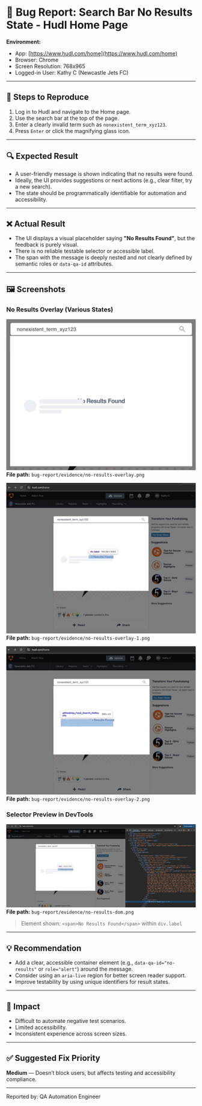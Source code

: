 # 🐞 Bug Report: Search Bar No Results State - Hudl Home Page

**Environment:**
- App: [https://www.hudl.com/home](https://www.hudl.com/home)
- Browser: Chrome
- Screen Resolution: 768x965
- Logged-in User: Kathy C (Newcastle Jets FC)

---

## 🧪 Steps to Reproduce
1. Log in to Hudl and navigate to the Home page.
2. Use the search bar at the top of the page.
3. Enter a clearly invalid term such as `nonexistent_term_xyz123`.
4. Press `Enter` or click the magnifying glass icon.

---

## 🔍 Expected Result
- A user-friendly message is shown indicating that no results were found.
- Ideally, the UI provides suggestions or next actions (e.g., clear filter, try a new search).
- The state should be programmatically identifiable for automation and accessibility.

---

## ❌ Actual Result
- The UI displays a visual placeholder saying **"No Results Found"**, but the feedback is purely visual.
- There is no reliable testable selector or accessible label.
- The span with the message is deeply nested and not clearly defined by semantic roles or `data-qa-id` attributes.

---

## 🖼️ Screenshots
### No Results Overlay (Various States)
![Overlay 1](../bug-report/evidence/no-results-overlay.png)  
**File path:** `bug-report/evidence/no-results-overlay.png`

![Overlay 2](../bug-report/evidence/no-results-overlay-1.png)  
**File path:** `bug-report/evidence/no-results-overlay-1.png`

![Overlay 3](../bug-report/evidence/no-results-overlay-2.png)  
**File path:** `bug-report/evidence/no-results-overlay-2.png`

### Selector Preview in DevTools
![DOM Structure](../bug-report/evidence/no-results-dom.png)  
**File path:** `bug-report/evidence/no-results-dom.png`

> Element shown: `<span>No Results Found</span>` within `div.label`

---

## 💡 Recommendation
- Add a clear, accessible container element (e.g., `data-qa-id="no-results"` or `role="alert"`) around the message.
- Consider using an `aria-live` region for better screen reader support.
- Improve testability by using unique identifiers for result states.

---

## 📎 Impact
- Difficult to automate negative test scenarios.
- Limited accessibility.
- Inconsistent experience across screen sizes.

---

## ✅ Suggested Fix Priority
**Medium** — Doesn’t block users, but affects testing and accessibility compliance.

---

Reported by: QA Automation Engineer  